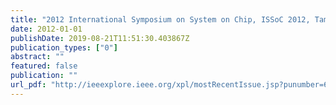 ```yaml
---
title: "2012 International Symposium on System on Chip, ISSoC 2012, Tampere, Finland, October 10-12, 2012"
date: 2012-01-01
publishDate: 2019-08-21T11:51:30.403867Z
publication_types: ["0"]
abstract: ""
featured: false
publication: ""
url_pdf: "http://ieeexplore.ieee.org/xpl/mostRecentIssue.jsp?punumber=6362324"
---
```


